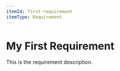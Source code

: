 ```yaml
---
itemId: first-requirement
itemType: Requirement
---
```


# My First Requirement

This is the requirement description.
